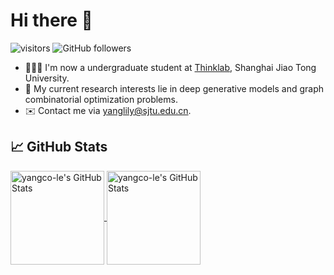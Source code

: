# Hi there 👋

![visitors](https://visitor-badge.laobi.icu/badge?page_id=yangco-le.yangcole)
![GitHub followers](https://img.shields.io/github/followers/yangco-le?label=Follow&style=social)

- 👨🏻‍💻 I'm now a undergraduate student at [Thinklab](https://thinklab.sjtu.edu.cn), Shanghai Jiao Tong University.
- 🤔 My current research interests lie in deep generative models and graph combinatorial optimization problems.
- ✉️ Contact me via yanglily@sjtu.edu.cn.


## &#x1f4c8; GitHub Stats

<a href="https://github.com/yangco-le/yangco-le">
  <img align="center" src="https://github-readme-stats.vercel.app/api/top-langs/?username=yangco-le&layout=compact&title_color=6aa6f8&text_color=8a919a&icon_color=6aa6f8&bg_color=0e1116" alt="yangco-le's GitHub Stats" height="150"/>
</a>

<a href="https://github.com/yangco-le/yangco-le">
  <img align="center" src="https://github-readme-stats.vercel.app/api?username=yangco-le&show_icons=true&line_height=27&count_private=true&title_color=6aa6f8&text_color=8a919a&icon_color=6aa6f8&bg_color=0e1116" alt="yangco-le's GitHub Stats" height="150"/>
</a>

